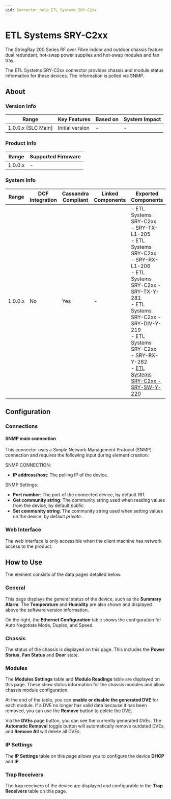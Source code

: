 ```yaml
---
uid: Connector_help_ETL_Systems_SRY-C2xx
---
```


# ETL Systems SRY-C2xx

The StringRay 200 Series RF over Fibre indoor and outdoor chassis feature dual redundant, hot-swap power supplies and hot-swap modules and fan tray.

The ETL Systems SRY-C2xx connector provides chassis and module status information for these devices. The information is polled via SNMP.

## About

### Version Info

| Range                | Key Features     | Based on     | System Impact     |
|----------------------|------------------|--------------|-------------------|
| 1.0.0.x [SLC Main]   | Initial version  | -            | -                 |

### Product Info

| Range     | Supported Firmware     |
|-----------|------------------------|
| 1.0.0.x   | -                      |

### System Info

| Range     | DCF Integration     | Cassandra Compliant     | Linked Components     | Exported Components                                                                                                                                                                                                                                                                                                                                                                                                                               |
|-----------|---------------------|-------------------------|-----------------------|---------------------------------------------------------------------------------------------------------------------------------------------------------------------------------------------------------------------------------------------------------------------------------------------------------------------------------------------------------------------------------------------------------------------------------------------------|
| 1.0.0.x   | No                  | Yes                     | -                     | - ETL Systems SRY-C2xx<br>- SRY-TX-L1-205 <br>- ETL Systems SRY-C2xx <br>- SRY-RX-L1-206 <br>- ETL Systems SRY-C2xx - SRY-TX-Y-281 <br>- ETL Systems SRY-C2xx - SRY-DIV-Y-219 <br>- ETL Systems SRY-C2xx <br>- SRY-RX-Y-282 <br>- [ETL Systems SRY-C2xx - SRY-SW-Y-220](xref:Connector_help_ETL_Systems_SRY-C2xx_-_SRT-SW-Y-220) |

## Configuration

### Connections

#### SNMP main connection

This connector uses a Simple Network Management Protocol (SNMP) connection and requires the following input during element creation:

SNMP CONNECTION:

- **IP address/host**: The polling IP of the device.

SNMP Settings:

- **Port number**: The port of the connected device, by default *161*.
- **Get community string**: The community string used when reading values from the device, by default *public*.
- **Set community string**: The community string used when setting values on the device, by default *private*.

### Web Interface

The web interface is only accessible when the client machine has network access to the product.

## How to Use

The element consists of the data pages detailed below.

### General

This page displays the general status of the device, such as the **Summary Alarm**. The **Temperature** and **Humidity** are also shown and displayed above the software version information.

On the right, the **Ethernet Configuration** table shows the configuration for Auto Negotiate Mode, Duplex, and Speed.

### Chassis

The status of the chassis is displayed on this page. This includes the **Power Status,** **Fan Status** and **Door** state.

### Modules

The **Modules Settings** table and **Module Readings** table are displayed on this page. These show status information for the chassis modules and allow chassis module configuration.

At the end of the table, you can **enable or disable the generated DVE** for each module. If a DVE no longer has valid data because it has been removed, you can use the **Remove** button to delete the DVE.

Via the **DVEs** page button, you can see the currently generated DVEs. The **Automatic Removal** toggle button will automatically remove outdated DVEs, and **Remove All** will delete all DVEs.

### IP Settings

The **IP Settings** table on this page allows you to configure the device **DHCP** and **IP**.

### Trap Receivers

The trap receivers of the device are displayed and configurable in the **Trap Receivers** table on this page.
